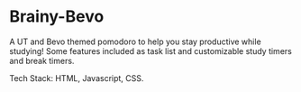 # Brainy-Bevo

A UT and Bevo themed pomodoro to help you stay productive while studying! Some features included as task list and customizable study timers and break timers. 

Tech Stack: HTML, Javascript, CSS.
